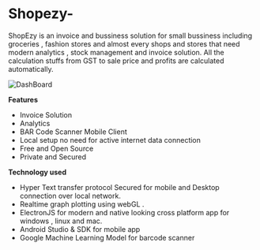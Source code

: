 # Shopezy-
ShopEzy is an invoice and bussiness solution for small bussiness including groceries , fashion stores and almost every shops and stores that need modern analytics , stock management and invoice solution. All the calculation stuffs from GST to sale price and profits are calculated automatically.

![DashBoard](https://github.com/Asphalt10/Shopezy-/assets/80913970/a612601d-fed4-426c-b70d-3f2cc41ac874)

**Features**
- Invoice Solution
- Analytics
- BAR Code Scanner Mobile Client
- Local setup no need for active internet data connection
- Free and Open Source
- Private and Secured

**Technology used**
- Hyper Text transfer protocol Secured for mobile and Desktop connection over local network.
- Realtime graph plotting using webGL .
- ElectronJS for modern and native looking cross platform app for windows , linux and mac.
- Android Studio & SDK for mobile app
- Google Machine Learning Model for barcode scanner
